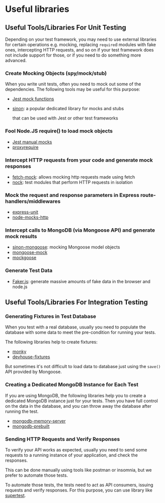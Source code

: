 # Useful libraries

## Useful Tools/Libraries For Unit Testing

Depending on your test framework, you may need to use external libraries for certain operations e.g. mocking, replacing `require`d modules with fake ones, intercepting HTTP requests, and so on if your test framework does not include support for those, or if you need to do something more advanced.

### Create Mocking Objects \(spy/mock/stub\)

When you write unit tests, often you need to mock out some of the dependencies. The following tools may be useful for this purpose:

* [Jest mock functions](https://jestjs.io/docs/en/mock-functions)
* [sinon](http://sinonjs.org/): a popular dedicated library for mocks and stubs

  that can be used with Jest or other test frameworks

### Fool Node.JS require\(\) to load mock objects

* [Jest manual mocks](https://jestjs.io/docs/en/manual-mocks)
* [proxyrequire](https://github.com/thlorenz/proxyquire)

### Intercept HTTP requests from your code and generate mock responses

* [fetch-mock](https://github.com/wheresrhys/fetch-mock): allows mocking http requests made using fetch
* [nock](https://github.com/node-nock/nock): test modules that perform HTTP requests in isolation

### Mock the request and response parameters in Express route-handlers/middlewares

* [express-unit](https://github.com/thebearingedge/express-unit)
* [node-mocks-http](https://github.com/howardabrams/node-mocks-http)

### Intercept calls to MongoDB \(via Mongoose API\) and generate mock results

* [sinon-mongoose](https://github.com/underscopeio/sinon-mongoose): mocking Mongoose model objects
* [mongoose-mock](https://github.com/JohanObrink/mongoose-mock)
* [mockgoose](https://github.com/alonronin/mockingoose)

### Generate Test Data

* [Faker.js](https://github.com/marak/Faker.js/): generate massive amounts of fake data in the browser and node.js

## Useful Tools/Libraries For Integration Testing

### Generating Fixtures in Test Database

When you test with a real database, usually you need to populate the database with some data to meet the pre-condition for running your tests.

The following libraries help to create fixtures:

* [monky](https://www.npmjs.com/package/monky)
* [devhouse-fixtures](https://www.npmjs.com/package/devhouse-fixtures)

But sometimes it's not difficult to load data to database just using the `save()` API provided by Mongoose.

### Creating a Dedicated MongoDB Instance for Each Test

If you are using MongoDB, the following libraries help you to create a dedicated MongoDB instance just for your tests. Then you have full control on the data in the database, and you can throw away the database after running the test.

* [mongodb-memory-server](https://github.com/nodkz/mongodb-memory-server)
* [mongodb-prebuilt](https://github.com/winfinit/mongodb-prebuilt)

### Sending HTTP Requests and Verify Responses

To verify your API works as expected, usually you need to send some requests to a running instance of your application, and check the responses.

This can be done manually using tools like postman or insomnia, but we prefer to automate those tests.

To automate those tests, the tests need to act as API consumers, issuing requests and verify responses. For this purpose, you can use library like [supertest](https://github.com/visionmedia/supertest).

